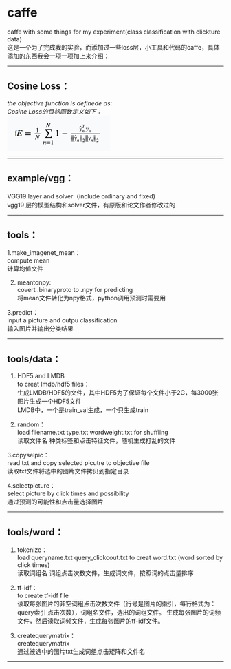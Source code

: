 # caffe
caffe with some things for my experiment(class  classification with clickture data)<br>
这是一个为了完成我的实验，而添加过一些loss层，小工具和代码的caffe，具体添加的东西我会一项一项加上来介绍：<br>
***

## Cosine Loss：<br>
*the objective function is definede as:<br>
Cosine Loss的目标函数定义如下：*<br>
![Image text](https://github.com/GYxiaOH/caffe/blob/master/CosineLoss.png)
***

## example/vgg：<br>
VGG19 layer and solver（include ordinary and fixed)<br>
vgg19 层的模型结构和solver文件，有原版和论文作者修改过的
***

## tools：<br>
1.make_imagenet_mean：<br>
compute mean<br>
计算均值文件

2. meantonpy:<br>
covert .binaryproto to .npy for predicting<br>
将mean文件转化为npy格式，python调用预测时需要用

3.predict：<br>
input a picture and outpu classification<br>
输入图片并输出分类结果
***


## tools/data：<br>
1. HDF5 and LMDB<br>
to creat lmdb/hdf5 files：<br>
生成LMDB/HDF5的文件，其中HDF5为了保证每个文件小于2G，每3000张图片生成一个HDF5文件<br>
LMDB中，一个是train_val生成，一个只生成train<br>

2. random：<br>
load filename.txt type.txt wordweight.txt for shuffling<br>
读取文件名 种类标签和点击特征文件，随机生成打乱的文件<br>

3.copyselpic：<br>
read txt and copy selected picutre to objective file<br>
读取txt文件将选中的图片文件拷贝到指定目录

4.selectpicture：<br>
select picture by click times and possibility<br>
通过预测的可能性和点击量选择图片
***

## tools/word：
1. tokenize：<br>
load queryname.txt query_clickcout.txt to creat word.txt (word sorted by click times)<br>
读取词组名 词组点击次数文件，生成词文件，按照词的点击量排序

2. tf-idf：<br>
to create tf-idf file<br>
读取每张图片的非空词组点击次数文件（行号是图片的索引，每行格式为：query索引 点击次数），词组名文件，选出的词组文件。 生成每张图片的词频文件，然后读取词频文件，生成每张图片的tf-idf文件。

3. createquerymatrix：<br>
createquerymatrix<br>
通过被选中的图片txt生成词组点击矩阵和文件名
***

